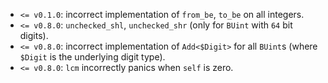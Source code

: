 - `<= v0.1.0`: incorrect implementation of `from_be`, `to_be` on all integers.
- `<= v0.8.0`: `unchecked_shl`, `unchecked_shr` (only for `BUint` with `64` bit digits).
- `<= v0.8.0`: incorrect implementation of `Add<$Digit>` for all `BUint`s (where `$Digit` is the underlying digit type).
- `<= v0.8.0`: `lcm` incorrectly panics when `self` is zero.